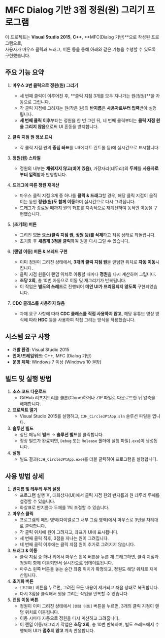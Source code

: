 # MFC Dialog 기반 3점 정원(원) 그리기 프로그램

이 프로젝트는 **Visual Studio 2015**, **C++**, **MFC(Dialog 기반)**으로 작성된 프로그램으로,  
사용자가 마우스 클릭과 드래그, 버튼 등을 통해 아래와 같은 기능을 수행할 수 있도록 구현했습니다.

## 주요 기능 요약

1. **마우스 3번 클릭으로 정원(원) 그리기**
   - 세 번째 클릭이 이루어진 후, **클릭 지점 3개를 모두 지나가는 원(정원)**을 자동으로 그립니다.
   - 각 클릭 지점에 그려지는 원(작은 원)의 **반지름**은 **사용자로부터 입력**받아 설정됩니다.
   - **세 번째 클릭 이후**부터는 정원을 한 번 그린 뒤, 네 번째 클릭부터는 **클릭 지점 원을 그리지 않음**으로써 UI 혼동을 방지합니다.

2. **클릭 지점 원 정보 표시**
   - 각 클릭 지점 원의 **중심 좌표**를 UI(에디트 컨트롤 등)에 실시간으로 표시합니다.

3. **정원(원) 스타일**
   - 정원의 내부는 **채워지지 않고(비어 있음)**, 가장자리(테두리)의 **두께**를 **사용자로부터 입력**받아 반영합니다.

4. **드래그에 따른 정원 재계산**
   - 마우스 클릭 지점 3개 중 하나를 **클릭 & 드래그**할 경우, 해당 클릭 지점이 움직이는 동안 **정원(원)도 함께 이동**하며 실시간으로 다시 그려집니다.
   - 드래그가 종료될 때까지 원의 좌표를 지속적으로 재계산하여 동적인 이동을 구현했습니다.

5. **[초기화] 버튼**
   - 그려진 **모든 요소(클릭 지점 원, 정원 등)를 삭제**하고 처음 상태로 되돌립니다.
   - 초기화 후 **새롭게 3점을 클릭**하여 원을 다시 그릴 수 있습니다.

6. **[랜덤 이동] 버튼 & 쓰레드 구현**
   - 이미 정원이 그려진 상태에서, **3개의 클릭 지점 원**을 랜덤한 위치로 **자동 이동**시킵니다.
   - 클릭 지점 원들이 랜덤 위치로 이동할 때마다 **정원**을 다시 계산하여 그립니다.
   - **초당 2회**, 총 10번 자동으로 이동 및 재그리기가 반복됩니다.
   - 이 작업은 **별도의 쓰레드**로 진행되어 **메인 UI가 프리징되지 않도록** 구현되었습니다.

7. **CDC 클래스를 사용하지 않음**
   - 과제 요구 사항에 따라 **CDC 클래스를 직접 사용하지 않고**, 해당 유튜브 영상 방식에 따라 **HDC** 등을 사용하여 직접 그리는 방식을 적용했습니다.

## 시스템 요구 사항

- **개발 환경**: Visual Studio 2015
- **언어/프레임워크**: C++, MFC (Dialog 기반)
- **운영 체제**: Windows 7 이상 (Windows 10 권장)


## 빌드 및 실행 방법

1. **소스 코드 다운로드**
   - GitHub 리포지토리를 클론(Clone)하거나 ZIP 파일로 다운로드한 뒤 압축을 해제합니다.
2. **프로젝트 열기**
   - Visual Studio 2015를 실행하고, `CJH_Circle3PtApp.sln` 솔루션 파일을 엽니다.
3. **솔루션 빌드**
   - 상단 메뉴의 **빌드** → **솔루션 빌드**를 클릭합니다.
   - 정상 빌드가 완료되면, `Debug` 또는 `Release` 폴더에 실행 파일(`.exe`)이 생성됩니다.
4. **실행**
   - 빌드 결과(`CJH_Circle3PtApp.exe`)를 더블 클릭하여 프로그램을 실행합니다.


## 사용 방법 상세

1. **반지름 및 테두리 두께 설정**
   - 프로그램 실행 후, 대화상자(UI)에서 클릭 지점 원의 반지름과 원 테두리 두께를 설정할 수 있습니다.
   - 화살표로 반지름과 두께를 1씩 조절할 수 있습니다.
2. **마우스 클릭**
   - 프로그램의 메인 영역(다이얼로그 내부 그림 영역)에서 마우스로 3번을 차례대로 클릭합니다.
   - 각 클릭 위치에 원이 그려지고, 좌표가 UI에 표시됩니다.
   - 세 번째 클릭 직후, 3점을 지나는 원이 그려집니다.
   - 네 번째 클릭 이후에는 클릭 지점 원이 추가로 그려지지 않습니다.
3. **드래그 & 이동**
   - 클릭 지점 중 하나 위에서 마우스 왼쪽 버튼을 누른 채 드래그하면, 클릭 지점과 정원이 함께 이동되면서 실시간으로 업데이트됩니다.
   - 마우스 왼쪽 버튼을 놓는 순간 최종 위치가 확정되고, 정원도 해당 위치로 재계산됩니다.
4. **초기화 버튼**
   - `[초기화]` 버튼을 누르면, 그려진 모든 내용이 제거되고 처음 상태로 복귀합니다.
   - 다시 3점을 클릭해서 원을 그리는 작업을 반복할 수 있습니다.
5. **랜덤 이동 버튼**
   - 정원이 이미 그려진 상태에서 `[랜덤 이동]` 버튼을 누르면, 3개의 클릭 지점이 랜덤 위치로 이동됩니다.
   - 이동 시마다 자동으로 정원을 다시 계산하고 그려줍니다.
   - 이 랜덤 이동/재그리기 작업은 **초당 2회**, 총 10번 반복하며, 별도 쓰레드에서 수행되어 UI가 **멈추지 않고** 계속 반응합니다.
